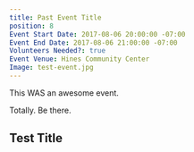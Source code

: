 ```yaml
---
title: Past Event Title
position: 8
Event Start Date: 2017-08-06 20:00:00 -07:00
Event End Date: 2017-08-06 21:00:00 -07:00
Volunteers Needed?: true
Event Venue: Hines Community Center
Image: test-event.jpg
---
```


This WAS an awesome event.

Totally. Be there.

## Test Title
